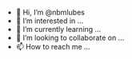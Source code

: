 - 👋 Hi, I’m @nbmlubes
- 👀 I’m interested in ...
- 🌱 I’m currently learning ...
- 💞️ I’m looking to collaborate on ...
- 📫 How to reach me ...

<!---
nbmlubes/nbmlubes is a ✨ special ✨ repository because its `README.md` (this file) appears on your GitHub profile.
You can click the Preview link to take a look at your changes.
--->

